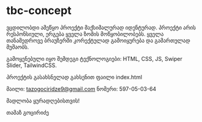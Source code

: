 # tbc-concept

ვცდილობდი ამეწყო პროექტი მაქსიმალურად იდენტურად.
პროექტი არის რესპონსიული, ერგება ყველა ზომის მოწყობილობებს.
ყველა თანამედროვე ბრაუზერში კორექტულად გამოიყურება და გამართულად მუშაობს.

გამოყენებული იყო შემდეგი ტექნოლოგიები:
HTML, CSS, JS, Swiper Slider, TailwindCSS.

პროექტის გასახსნელად გახსენით ფაილი index.html

მაილი: tazogociridze9@gmail.com
ნომერი: 597-05-03-64

მადლობა ყურადღებისთვის!

თამაზ გოცირიძე
 
